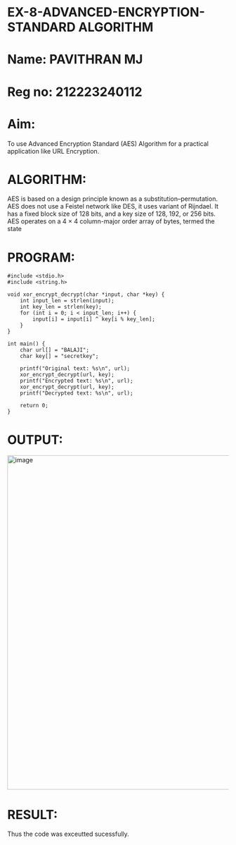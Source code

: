 # EX-8-ADVANCED-ENCRYPTION-STANDARD ALGORITHM
# Name: PAVITHRAN MJ
# Reg no: 212223240112

# Aim:
To use Advanced Encryption Standard (AES) Algorithm for a practical application like URL Encryption.

# ALGORITHM:
AES is based on a design principle known as a substitution–permutation.
AES does not use a Feistel network like DES, it uses variant of Rijndael.
It has a fixed block size of 128 bits, and a key size of 128, 192, or 256 bits.
AES operates on a 4 × 4 column-major order array of bytes, termed the state
# PROGRAM:
```
#include <stdio.h>
#include <string.h>

void xor_encrypt_decrypt(char *input, char *key) {
    int input_len = strlen(input);
    int key_len = strlen(key);
    for (int i = 0; i < input_len; i++) {
        input[i] = input[i] ^ key[i % key_len];
    }
}

int main() {
    char url[] = "BALAJI";
    char key[] = "secretkey";
    
    printf("Original text: %s\n", url);
    xor_encrypt_decrypt(url, key);
    printf("Encrypted text: %s\n", url);
    xor_encrypt_decrypt(url, key);
    printf("Decrypted text: %s\n", url);

    return 0;
}
```

# OUTPUT:

<img width="1602" height="759" alt="image" src="https://github.com/user-attachments/assets/b9d8e18b-2924-4427-b7f5-8535e803a199" />



# RESULT:
Thus the code was exceutted sucessfully.
